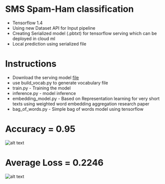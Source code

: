 # SMS Spam-Ham classification

- Tensorflow 1.4
- Using new Dataset API for Input pipeline
- Creating Serialized model (.pbtxt) for tensorflow serving which can be deployed in cloud ml
- Local prediction using serialized file

# Instructions

- Download the serving model [file](https://drive.google.com/open?id=103iTY7V8pQ91s3aCN-42VA9ftfcCD0T9)
- use build_vocab.py to generate vocabulary file
- train.py - Training the model
- inference.py - model inference
- embedding_model.py - Based on Representation learning for very short texts using weighted word embedding aggregation research paper
- bag_of_words.py - Simple bag of words model using tensorflow

Accuracy = 0.95
===============
![alt text](https://github.com/KishoreKarunakaran/CloudML-Serving/blob/master/text/SpamClassification/images/Accuracy.PNG)

Average Loss = 0.2246
=====================
![alt text](https://github.com/KishoreKarunakaran/CloudML-Serving/blob/master/text/SpamClassification/images/Loss.PNG)
